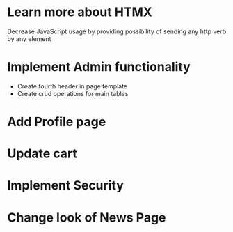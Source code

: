 # Learn more about HTMX

Decrease JavaScript usage by providing possibility of sending any http verb by any element


# Implement Admin functionality
- Create fourth header in page template
- Create crud operations for main tables
# Add Profile page
# Update cart
# Implement Security
# Change look of News Page
